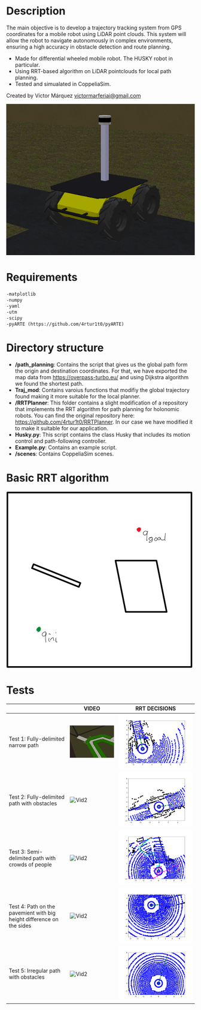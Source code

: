 # Description

The main objective is to develop a trajectory tracking system from GPS coordinates for a mobile robot using LiDAR point
clouds. This system will allow the robot to navigate autonomously in complex environments, ensuring a high accuracy in
obstacle detection and route planning.

* Made for differential wheeled mobile robot. The HUSKY robot in particular.
* Using RRT-based algorithm on LiDAR pointclouds for local path planning.
* Tested and simualated in CoppeliaSim.

Created by Víctor Márquez victormarferiai@gmail.com

![Husky](/readme_sources/husky.png)

# Requirements

```
-matplotlib
-numpy
-yaml
-utm
-scipy
-pyARTE (https://github.com/4rtur1t0/pyARTE)
```

# Directory structure

* **/path_planning**: Contains the script that gives us the global path form the origin and destination coordinates. For
  that, we have exported the map data from https://overpass-turbo.eu/ and using Dijkstra algorithm we found the shortest
  path.
* **Traj_mod**: Contains varoius functions that modifiy the global trajectory found making it more suitable for the
  local planner.
* **/RRTPlanner**: This folder contains a slight modification of a repository that implements the RRT algorithm for path
  planning for holonomic robots. You can find the original repository here: https://github.com/4rtur1t0/RRTPlanner. In
  our case we have modified it to make it suitable for our application.
* **Husky.py**: This script contains the class Husky that includes its motion control and path-following controller.
* **Example.py**: Contains an example script.
* **/scenes**: Contains CoppeliaSim scenes.

# Basic RRT algorithm

![RRT](/readme_sources/RRT.gif)

# Tests

|                                                                       | VIDEO                                  | RRT DECISIONS                          |
|-----------------------------------------------------------------------|----------------------------------------|----------------------------------------|
| Test 1: Fully-delimited narrow path                                   | ![Vid1](/readme_sources/nav_vid_1.gif) | ![RRT1](/readme_sources/nav_rrt_1.gif) |
| Test 2: Fully-delimited path with obstacles                           | ![Vid2](/readme_sources/nav_vid_2.gif) | ![RRT2](/readme_sources/nav_rrt_2.gif) |
| Test 3: Semi-delimited path with crowds of people                     | ![Vid2](/readme_sources/nav_vid_3.gif) | ![RRT2](/readme_sources/nav_rrt_3.gif) |
| Test 4: Path on the pavemient with big height difference on the sides | ![Vid2](/readme_sources/nav_vid_4.gif) | ![RRT2](/readme_sources/nav_rrt_4.gif) |
| Test 5: Irregular path with obstacles                                 | ![Vid2](/readme_sources/nav_vid_5.gif) | ![RRT2](/readme_sources/nav_rrt_5.gif) |


